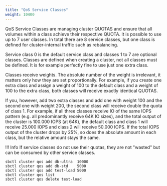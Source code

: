 ```yaml
---
title: "QoS Service Classes"
weight: 10400
---
```


QoS Service Classes are managing cluster QUOTAS and ensure that all volumes within a class
achieve their respective QUOTA. It is possible to use up to 7 user classes. 
In total there are 8 service classes, but one class is defined for cluster-internal traffic such as 
rebalancing.

Service class 0 is the default service class and classes 1 to 7 are optional classes.
Classes are defined when creating a cluster, not all classes must be defined. It is for example 
perfectly fine to use just one extra class.

Classes receive weights. The absolute number of the weight is irrelevant, it matters only how they are set
proportionally. For example, if you create one extra class and assign a weight of 100 to the default
class and a weight of 100 to the extra class, both classes will receive exactly identical QUOTAS.

If you, however, add two extra classes and add one with weight 100 and the second one with weight 200,
the second class will receive double the quota of class 1. For example, if all three classes receive IO of 
the same IOPS pattern (e.g. all predominantly receive 64K IO sizes), and the total output of the
cluster is 100.000 IOPS (at 64K), the default class and class 1 will receive 25.000 IOPS and class 2 
will receive 50.000 IOPS. If the total IOPS output of the cluster drops by 25%, so does the absolute amount
in each class, but the relative amount stays the same. 

!!! Info
    If service classes do not use their quotas, they are not "wasted" but can be consumed by other
    service classes.


```managing QoS service classes with the CLI
sbctl cluster qos add db-ultra  10000
sbctl cluster qos add db-std    5000
sbctl cluster qos add test-load 5000
sbctl cluster qos list 
sbctl cluster qos delete test-load
```
